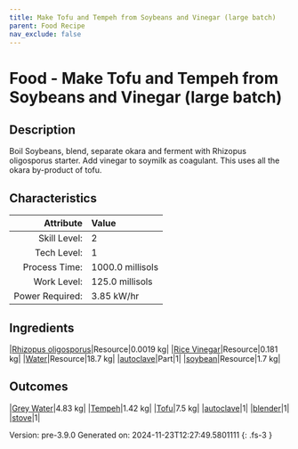 ```yaml
---
title: Make Tofu and Tempeh from Soybeans and Vinegar (large batch)
parent: Food Recipe
nav_exclude: false
---
```

# Food - Make Tofu and Tempeh from Soybeans and Vinegar (large batch)

## Description
 Boil Soybeans, blend, separate okara and ferment with Rhizopus&#10;&#9;&#9;&#9;oligosporus starter. Add vinegar to soymilk as coagulant. This uses&#10;&#9;&#9;&#9;all the okara by-product of tofu.

## Characteristics

| Attribute      | Value |
|--------:|:------|
|Skill Level:|2|
|Tech Level:|1|
|Process Time:|1000.0 millisols|
|Work Level:|125.0 millisols|
|Power Required:|3.85 kW/hr|

## Ingredients

|[Rhizopus oligosporus](../resource/rhizopus-oligosporus.html)|Resource|0.0019 kg|
|[Rice Vinegar](../resource/rice-vinegar.html)|Resource|0.181 kg|
|[Water](../resource/water.html)|Resource|18.7 kg|
|[autoclave](../part/autoclave.html)|Part|1|
|[soybean](../resource/soybean.html)|Resource|1.7 kg|

## Outcomes

|[Grey Water](../resource/grey-water.html)|4.83 kg|
|[Tempeh](../resource/tempeh.html)|1.42 kg|
|[Tofu](../resource/tofu.html)|7.5 kg|
|[autoclave](../part/autoclave.html)|1|
|[blender](../part/blender.html)|1|
|[stove](../part/stove.html)|1|


Version: pre-3.9.0 Generated on: 2024-11-23T12:27:49.5801111
{: .fs-3 }


